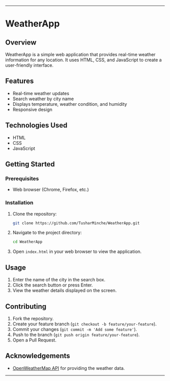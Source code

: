 
---

# WeatherApp

## Overview

WeatherApp is a simple web application that provides real-time weather information for any location. It uses HTML, CSS, and JavaScript to create a user-friendly interface.

## Features

- Real-time weather updates
- Search weather by city name
- Displays temperature, weather condition, and humidity
- Responsive design

## Technologies Used

- HTML
- CSS
- JavaScript

## Getting Started

### Prerequisites

- Web browser (Chrome, Firefox, etc.)

### Installation

1. Clone the repository:
    ```bash
    git clone https://github.com/TusharMinche/WeatherApp.git
    ```
2. Navigate to the project directory:
    ```bash
    cd WeatherApp
    ```
3. Open `index.html` in your web browser to view the application.

## Usage

1. Enter the name of the city in the search box.
2. Click the search button or press Enter.
3. View the weather details displayed on the screen.

## Contributing

1. Fork the repository.
2. Create your feature branch (`git checkout -b feature/your-feature`).
3. Commit your changes (`git commit -m 'Add some feature'`).
4. Push to the branch (`git push origin feature/your-feature`).
5. Open a Pull Request.

## Acknowledgements

- [OpenWeatherMap API](https://openweathermap.org/api) for providing the weather data.

---
